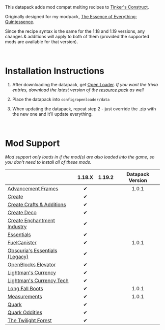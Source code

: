 This datapack adds mod compat melting recipes to [Tinker's Construct](https://www.curseforge.com/minecraft/mc-mods/tinkers-construct).

Originally designed for my modpack, [The Essence of Everything: Quintessence](https://www.curseforge.com/minecraft/modpacks/teoe-2).

Since the recipe syntax is the same for the 1.18 and 1.19 versions, any changes & additions will apply to both of them (provided the supported mods are available for that version).

<br />

# Installation Instructions

1) After downloading the datapack, get [Open Loader](https://www.curseforge.com/minecraft/mc-mods/open-loader). *If you want the trivia entries, download the latest version of the [resource pack](https://www.curseforge.com/minecraft/texture-packs/extra-data-models-trivia) as well*

2) Place the datapack into `config/openloader/data`

3) When updating the datapack, repeat step 2 - just override the .zip with the new one and it'll update everything.

<br />

# Mod Support

*Mod support only loads in if the mod(s) are also loaded into the game, so you don't need to install all of these mods.*

|																																															    |	1.18.X	|	1.19.2	|	Datapack Version	|
|--------------------------------------------------------------------------------------------------------------------------------------------------------------|:----------:|:----------:|:--------------------------:|
| [Advancement Frames](https://modrinth.com/mod/advancement-frames)																	|✔			|				|1.0.1							|
| [Create](https://modrinth.com/mod/create)																													|✔			|				|									|
| [Create Crafts & Additions](https://modrinth.com/mod/createaddition) 																		|✔			|				|									|
| [Create Deco](https://modrinth.com/mod/create-deco)																									|✔			|				|									|
| [Create Enchantment Industry](https://modrinth.com/mod/create-enchantment-industry)										|✔			|				|									|
| [Essentials](https://www.curseforge.com/minecraft/mc-mods/essentials)																	|✔			|				|									|
| [FuelCanister](https://modrinth.com/mod/fuel-canister)																								|✔			|				|1.0.1							|
| [Obscuria's Essentials (Legacy)](https://www.curseforge.com/minecraft/mc-mods/ob-core)										|✔			|				|									|
| [OpenBlocks Elevator](https://modrinth.com/mod/elevatormod)																					|✔			|				|									|
| [Lightman's Currency](https://modrinth.com/mod/lightmans-currency)																		|✔			|				|									|
| [Lightman's Currency Tech](https://modrinth.com/mod/lc-tech)																					|✔			|				|									|
| [Long Fall Boots](https://www.curseforge.com/minecraft/mc-mods/long-fall-boots)													|✔			|				|1.0.1							|
| [Measurements](https://modrinth.com/mod/measurements)																						|✔			|				|1.0.1							|
| [Quark](https://modrinth.com/mod/quark)																														|✔			|				|									|
| [Quark Oddities](https://modrinth.com/mod/quark-oddities)         																				|✔			|				|									|
| [The Twilight Forest](https://www.curseforge.com/minecraft/mc-mods/the-twilight-forest)										|✔			|				|									|

